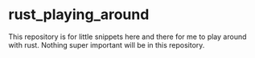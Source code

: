 # rust_playing_around

This repository is for little snippets here and there for me to play around with rust.
Nothing super important will be in this repository.

